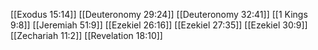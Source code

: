 [[Exodus 15:14]]
[[Deuteronomy 29:24]]
[[Deuteronomy 32:41]]
[[1 Kings 9:8]]
[[Jeremiah 51:9]]
[[Ezekiel 26:16]]
[[Ezekiel 27:35]]
[[Ezekiel 30:9]]
[[Zechariah 11:2]]
[[Revelation 18:10]]
